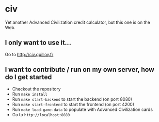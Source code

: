 # civ

Yet another Advanced Civilization credit calculator, but this one is on the Web.

## I only want to use it...

Go to http://civ.guilloy.fr

## I want to contribute / run on my own server, how do I get started

- Checkout the repository
- Run `make install`
- Run `make start-backend` to start the backend (on port 8080)
- Run `make start-frontend` to start the frontend (on port 4200)
- Run `make load-game-data` to populate with Advanced Civilization cards
- Go to `http://localhost:8080`
